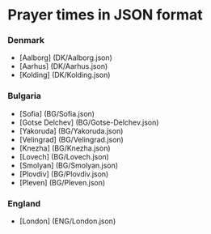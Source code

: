 # Prayer times in JSON format

### Denmark
* [Aalborg] (DK/Aalborg.json)
* [Aarhus] (DK/Aarhus.json)
* [Kolding] (DK/Kolding.json)

### Bulgaria
* [Sofia] (BG/Sofia.json)
* [Gotse Delchev] (BG/Gotse-Delchev.json)
* [Yakoruda] (BG/Yakoruda.json)
* [Velingrad] (BG/Velingrad.json)
* [Knezha] (BG/Knezha.json)
* [Lovech] (BG/Lovech.json)
* [Smolyan] (BG/Smolyan.json)
* [Plovdiv] (BG/Plovdiv.json)
* [Pleven] (BG/Pleven.json)

### England
* [London] (ENG/London.json)

